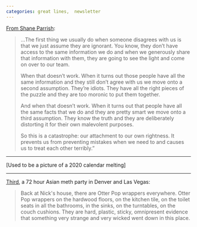 ```yaml
---
categories: great lines,  newsletter
---
```



[From Shane Parrish](https://www.farnamstreetblog.com/2016/06/the-four-tools-of-discipline/):

> …The first thing we usually do when someone disagrees with us is that we just assume they are ignorant. You know, they don’t have access to the same information we do and when we generously share that information with them, they are going to see the light and come on over to our team.
> 
> When that doesn’t work. When it turns out those people have all the same information and they still don’t agree with us we move onto a second assumption. They’re idiots. They have all the right pieces of the puzzle and they are too moronic to put them together.
> 
> And when that doesn’t work. When it turns out that people have all the same facts that we do and they are pretty smart we move onto a third assumption. They know the truth and they are deliberately distorting it for their own malevolent purposes.
> 
> So this is a catastrophe: our attachment to our own rightness. It prevents us from preventing mistakes when we need to and causes us to treat each other terribly.”

***

[Used to be a picture of a 2020 calendar melting]

***
</div>

[Third](https://www.westword.com/news/72-hour-party-people-5075797), a 72 hour Asian meth party in Denver and Las Vegas:

> Back at Nick's house, there are Otter Pop wrappers everywhere. Otter Pop wrappers on the hardwood floors, on the kitchen tile, on the toilet seats in all the bathrooms, in the sinks, on the turntables, on the couch cushions. They are hard, plastic, sticky, omnipresent evidence that something very strange and very wicked went down in this place.

<!-- Images -->
[2020]: /sites/default/files/2020.png